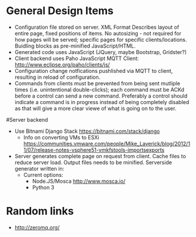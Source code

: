 # General Design Items
* Configuration file stored on server.
  XML Format
  Describes layout of entire page, fixed positions of items.
  No autosizing - not required for how pages will be served; specific pages for specific clients/locations.
  Buidling blocks as pre-minified JavaScript/HTML.
* Generated code uses JavaScript (JQuery, maybe Bootstrap, Gridster?)
* Client backend uses Paho JavaScript MQTT Client:  http://www.eclipse.org/paho/clients/js/
* Configuration change notfications pushlished via MQTT to client, resulting in reload of configuration.
* Commands from clients must be prevented from being sent mutliple times (i.e. unintentional double-clicks); each command must be ACKd before a control can send a new command.
  Preferably a control should indicate a command is in progress instead of being completely disabled as that will give a more clear viewe of what is going on to the user.

#Server backend
* Use Bitnami Django Stack https://bitnami.com/stack/django
  * Info on converting VMs to ESXi https://communities.vmware.com/people/Mike_Laverick/blog/2012/11/07/release-notes-vsphere51-vmkfstools-importsexports
* Server generates complete page on request from client.
  Cache files to reduce server load.
  Output files needs to be minified.
  Serverside generator written in:
    * Current options:
      * Node.JS/Mosca http://www.mosca.io/
      * Python 3

# Random links
 * http://zeromq.org/
